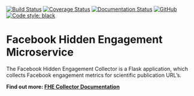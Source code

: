 [![Build Status](https://travis-ci.org/ScholCommLab/fhe-collector.svg?branch=master)](https://travis-ci.org/ScholCommLab/fhe-collector) [![Coverage Status](https://coveralls.io/repos/github/ScholCommLab/fhe-collector/badge.svg?branch=master)](https://coveralls.io/github/ScholCommLab/fhe-collector?branch=master) [![Documentation Status](https://readthedocs.org/projects/fhe-collector/badge/?version=latest)](https://fhe-collector.readthedocs.io/en/latest/) [![GitHub](https://img.shields.io/github/license/ScholCommLab/fhe-collector.svg)](https://opensource.org/licenses/MIT) [![Code style: black](https://img.shields.io/badge/code%20style-black-000000.svg)](https://github.com/psf/black)

# Facebook Hidden Engagement Microservice

The Facebook Hidden Engagement Collector is a Flask application, which collects Facebook engagement metrics for scientific publication URL’s.

**Find out more: [FHE Collector Documentation](https://fhe-collector.readthedocs.io)**
